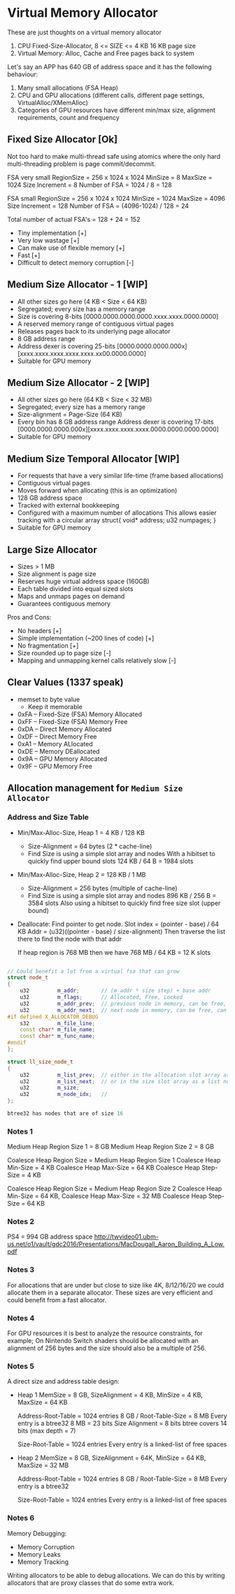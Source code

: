 # Virtual Memory Allocator

These are just thoughts on a virtual memory allocator

1. CPU Fixed-Size-Allocator, 8 <= SIZE <= 4 KB
   16 KB page size
2. Virtual Memory: Alloc, Cache and Free pages back to system

Let's say an APP has 640 GB of address space and it has the following behaviour:

1. Many small allocations (FSA Heap)
2. CPU and GPU allocations (different calls, different page settings, VirtualAlloc/XMemAlloc)
3. Categories of GPU resources have different min/max size, alignment requirements, count and frequency

## Fixed Size Allocator [Ok]

Not too hard to make multi-thread safe using atomics where the only hard multi-threading problem is page commit/decommit.

FSA very small
  RegionSize = 256 x 1024 x 1024
  MinSize = 8
  MaxSize = 1024
  Size Increment = 8
  Number of FSA = 1024 / 8 = 128

FSA small
  RegionSize = 256 x 1024 x 1024
  MinSize = 1024
  MaxSize = 4096
  Size Increment = 128
  Number of FSA = (4096-1024) / 128 = 24

Total number of actual FSA's = 128 + 24 = 152

- Tiny implementation [+]
- Very low wastage [+]
- Can make use of flexible memory [+]
- Fast [+]
- Difficult to detect memory corruption [-]

## Medium Size Allocator - 1 [WIP]

- All other sizes go here (4 KB < Size < 64 KB)
- Segregated; every size has a memory range
- Size is covering 8-bits [0000.0000.0000.0000.xxxx.xxxx.0000.0000]
- A reserved memory range of contiguous virtual pages
- Releases pages back to its underlying page allocator
- 8 GB address range
- Address dexer is covering 25-bits [0000.0000.0000.000x][xxxx.xxxx.xxxx.xxxx.xxxx.xx00.0000.0000]
- Suitable for GPU memory

## Medium Size Allocator - 2 [WIP]

- All other sizes go here (64 KB < Size < 32 MB)
- Segregated; every size has a memory range
- Size-alignment = Page-Size (64 KB)
- Every bin has 8 GB address range
  Address dexer is covering 17-bits [0000.0000.0000.000x][xxxx.xxxx.xxxx.xxxx.0000.0000.0000.0000]
- Suitable for GPU memory

## Medium Size Temporal Allocator [WIP]

- For requests that have a very similar life-time (frame based allocations)
- Contiguous virtual pages
- Moves forward when allocating (this is an optimization)
- 128 GB address space
- Tracked with external bookkeeping
- Configured with a maximum number of allocations
  This allows easier tracking with a circular array struct{ void* address; u32 numpages; }
- Suitable for GPU memory

## Large Size Allocator

- Sizes > 1 MB
- Size alignment is page size
- Reserves huge virtual address space (160GB)
- Each table divided into equal sized slots
- Maps and unmaps pages on demand
- Guarantees contiguous memory

Pros and Cons:

- No headers [+]
- Simple implementation (~200 lines of code) [+]
- No fragmentation [+]
- Size rounded up to page size [-]
- Mapping and unmapping kernel calls relatively slow [-]

## Clear Values (1337 speak)

- memset to byte value
  - Keep it memorable
- 0xFA – Fixed-Size (FSA) Memory Allocated
- 0xFF – Fixed-Size (FSA) Memory Free
- 0xDA – Direct Memory Allocated
- 0xDF – Direct Memory Free
- 0xA1 – Memory ALlocated
- 0xDE – Memory DEallocated
- 0x9A – GPU Memory Allocated
- 0x9F – GPU Memory Free

## Allocation management for `Medium Size Allocator`

### Address and Size Table

- Min/Max-Alloc-Size, Heap 1 =   4 KB / 128 KB
  - Size-Alignment = 64 bytes (2 * cache-line)
  - Find Size is using a simple slot array and nodes
    With a hibitset to quickly find upper bound slots
    124 KB / 64 B = 1984 slots
- Min/Max-Alloc-Size, Heap 2 = 128 KB / 1   MB
  - Size-Alignment = 256 bytes (multiple of cache-line)
  - Find Size is using a simple slot array and nodes
    896 KB / 256 B = 3584 slots
    Also using a hibitset to quickly find free size slot (upper bound)

- Deallocate: Find pointer to get node.
  Slot index = (pointer - base) / 64 KB
  Addr = (u32)((pointer - base) / size-alignment)
  Then traverse the list there to find the node with that addr

  If heap region is 768 MB then we have 768 MB / 64 KB = 12 K slots

```C++

// Could benefit a lot from a virtual fsa that can grow
struct node_t
{
    u32         m_addr;       // (m_addr * size step) + base addr
    u32         m_flags;      // Allocated, Free, Locked
    u32         m_addr_prev;  // previous node in memory, can be free, can be allocated
    u32         m_addr_next;  // next node in memory, can be free, can be allocated
#if defined X_ALLOCATOR_DEBUG
    s32         m_file_line;
    const char* m_file_name;
    const char* m_func_name;
#endif
};

struct ll_size_node_t
{
    u32         m_list_prev;  // either in the allocation slot array as a list node
    u32         m_list_next;  // or in the size slot array as a list node
    u32         m_size;
    u32         m_node_idx;   //
};

btree32 has nodes that are of size 16

```

### Notes 1

Medium Heap Region Size 1 = 8 GB
Medium Heap Region Size 2 = 8 GB

Coalesce Heap Region Size = Medium Heap Region Size 1
Coalesce Heap Min-Size = 4 KB
Coalesce Heap Max-Size = 64 KB
Coalesce Heap Step-Size = 4 KB

Coalesce Heap Region Size = Medium Heap Region Size 2
Coalesce Heap Min-Size = 64 KB,
Coalesce Heap Max-Size = 32 MB
Coalesce Heap Step-Size = 64 KB

### Notes 2

PS4 = 994 GB address space
<http://twvideo01.ubm-us.net/o1/vault/gdc2016/Presentations/MacDougall_Aaron_Building_A_Low.pdf>

### Notes 3

For allocations that are under but close to size like 4K, 8/12/16/20 we could allocate them in a separate allocator. These sizes are very efficient and could benefit from a fast allocator.

### Notes 4

For GPU resources it is best to analyze the resource constraints, for example; On Nintendo Switch shaders should be allocated with an alignment of 256 bytes and the size should also be a multiple of 256.

### Notes 5

A direct size and address table design:

- Heap 1
  MemSize = 8 GB, SizeAlignment = 4 KB, MinSize = 4 KB, MaxSize = 64 KB
  
  Address-Root-Table = 1024 entries
  8 GB / Root-Table-Size = 8 MB
  Every entry is a btree32
  8 MB = 23 bits
  Size Alignment = 8 bits
    btree covers 14 bits (max depth = 7)

  Size-Root-Table = 1024 entries
  Every entry is a linked-list of free spaces

- Heap 2
  MemSize = 8 GB, SizeAlignment = 64K, MinSize = 64 KB, MaxSize = 32 MB
  
  Address-Root-Table = 1024 entries
  8 GB / Root-Table-Size = 8 MB
  Every entry is a btree32

  Size-Root-Table = 1024 entries
  Every entry is a linked-list of free spaces

### Notes 6

Memory Debugging:

- Memory Corruption
- Memory Leaks
- Memory Tracking

Writing allocators to be able to debug allocations. We can do this by writing allocators that
are proxy classes that do some extra work.
